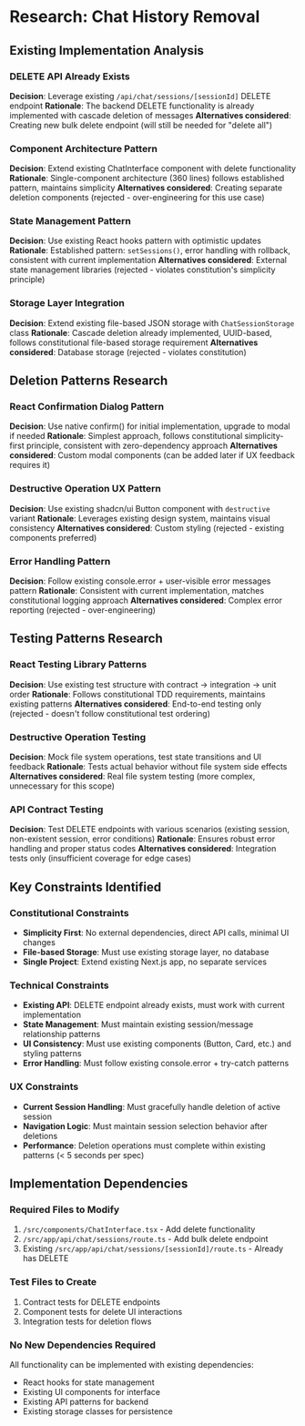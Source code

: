 # Research: Chat History Removal

## Existing Implementation Analysis

### DELETE API Already Exists
**Decision**: Leverage existing `/api/chat/sessions/[sessionId]` DELETE endpoint
**Rationale**: The backend DELETE functionality is already implemented with cascade deletion of messages
**Alternatives considered**: Creating new bulk delete endpoint (will still be needed for "delete all")

### Component Architecture Pattern
**Decision**: Extend existing ChatInterface component with delete functionality
**Rationale**: Single-component architecture (360 lines) follows established pattern, maintains simplicity
**Alternatives considered**: Creating separate deletion components (rejected - over-engineering for this use case)

### State Management Pattern
**Decision**: Use existing React hooks pattern with optimistic updates
**Rationale**: Established pattern: `setSessions()`, error handling with rollback, consistent with current implementation
**Alternatives considered**: External state management libraries (rejected - violates constitution's simplicity principle)

### Storage Layer Integration
**Decision**: Extend existing file-based JSON storage with `ChatSessionStorage` class
**Rationale**: Cascade deletion already implemented, UUID-based, follows constitutional file-based storage requirement
**Alternatives considered**: Database storage (rejected - violates constitution)

## Deletion Patterns Research

### React Confirmation Dialog Pattern
**Decision**: Use native confirm() for initial implementation, upgrade to modal if needed
**Rationale**: Simplest approach, follows constitutional simplicity-first principle, consistent with zero-dependency approach
**Alternatives considered**: Custom modal components (can be added later if UX feedback requires it)

### Destructive Operation UX Pattern
**Decision**: Use existing shadcn/ui Button component with `destructive` variant
**Rationale**: Leverages existing design system, maintains visual consistency
**Alternatives considered**: Custom styling (rejected - existing components preferred)

### Error Handling Pattern
**Decision**: Follow existing console.error + user-visible error messages pattern
**Rationale**: Consistent with current implementation, matches constitutional logging approach
**Alternatives considered**: Complex error reporting (rejected - over-engineering)

## Testing Patterns Research

### React Testing Library Patterns
**Decision**: Use existing test structure with contract → integration → unit order
**Rationale**: Follows constitutional TDD requirements, maintains existing patterns
**Alternatives considered**: End-to-end testing only (rejected - doesn't follow constitutional test ordering)

### Destructive Operation Testing
**Decision**: Mock file system operations, test state transitions and UI feedback
**Rationale**: Tests actual behavior without file system side effects
**Alternatives considered**: Real file system testing (more complex, unnecessary for this scope)

### API Contract Testing
**Decision**: Test DELETE endpoints with various scenarios (existing session, non-existent session, error conditions)
**Rationale**: Ensures robust error handling and proper status codes
**Alternatives considered**: Integration tests only (insufficient coverage for edge cases)

## Key Constraints Identified

### Constitutional Constraints
- **Simplicity First**: No external dependencies, direct API calls, minimal UI changes
- **File-based Storage**: Must use existing storage layer, no database
- **Single Project**: Extend existing Next.js app, no separate services

### Technical Constraints
- **Existing API**: DELETE endpoint already exists, must work with current implementation
- **State Management**: Must maintain existing session/message relationship patterns
- **UI Consistency**: Must use existing components (Button, Card, etc.) and styling patterns
- **Error Handling**: Must follow existing console.error + try-catch patterns

### UX Constraints
- **Current Session Handling**: Must gracefully handle deletion of active session
- **Navigation Logic**: Must maintain session selection behavior after deletions
- **Performance**: Deletion operations must complete within existing patterns (< 5 seconds per spec)

## Implementation Dependencies

### Required Files to Modify
1. `/src/components/ChatInterface.tsx` - Add delete functionality
2. `/src/app/api/chat/sessions/route.ts` - Add bulk delete endpoint
3. Existing `/src/app/api/chat/sessions/[sessionId]/route.ts` - Already has DELETE

### Test Files to Create
1. Contract tests for DELETE endpoints
2. Component tests for delete UI interactions
3. Integration tests for deletion flows

### No New Dependencies Required
All functionality can be implemented with existing dependencies:
- React hooks for state management
- Existing UI components for interface
- Existing API patterns for backend
- Existing storage classes for persistence